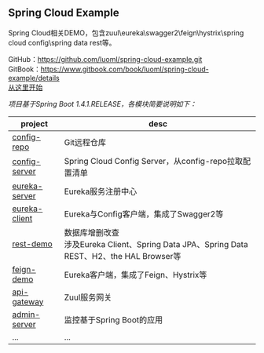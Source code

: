 
## Spring Cloud Example  
Spring Cloud相关DEMO，包含zuul\eureka\swagger2\feign\hystrix\spring cloud config\spring data rest等。  


GitHub：<https://github.com/luoml/spring-cloud-example.git>  
GitBook：<https://www.gitbook.com/book/luoml/spring-cloud-example/details>  
[从这里开始](https://luoml.gitbooks.io/spring-cloud-example/content/)  


_项目基于Spring Boot 1.4.1.RELEASE，各模块简要说明如下：_  

|project|desc|  
|---|---|  
|[config-repo](config-repo/README.md)|Git远程仓库|  
|[config-server](config-server/README.md)|Spring Cloud Config Server，从config-repo拉取配置清单|  
|[eureka-server](eureka-server/README.md)|Eureka服务注册中心|  
|[eureka-client](eureka-client/README.md)|Eureka与Config客户端，集成了Swagger2等|  
|[rest-demo](rest-demo/README.md)|数据库增删改查<br>涉及Eureka Client、Spring Data JPA、Spring Data REST、H2、the HAL Browser等|  
|[feign-demo](feign-demo/README.md)|Eureka客户端，集成了Feign、Hystrix等|  
|[api-gateway](api-gateway/README.md)|Zuul服务网关|  
|[admin-server](admin-server/README.md)|监控基于Spring Boot的应用|  
|...|...|  



